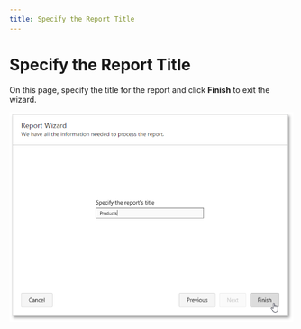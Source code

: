 ```yaml
---
title: Specify the Report Title
---
```

# Specify the Report Title
On this page, specify the title for the report and click **Finish** to exit the wizard.

![web-report-designer-wizard-specify-report-title](../../../../../images/Img24824.png)